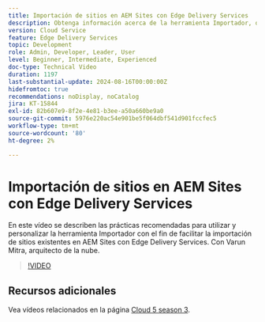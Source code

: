 ```yaml
---
title: Importación de sitios en AEM Sites con Edge Delivery Services
description: Obtenga información acerca de la herramienta Importador, que facilita la importación de sitios en AEM Sites con Edge Delivery Services.
version: Cloud Service
feature: Edge Delivery Services
topic: Development
role: Admin, Developer, Leader, User
level: Beginner, Intermediate, Experienced
doc-type: Technical Video
duration: 1197
last-substantial-update: 2024-08-16T00:00:00Z
hidefromtoc: true
recommendations: noDisplay, noCatalog
jira: KT-15844
exl-id: 82b607e9-8f2e-4e81-b3ee-a50a660be9a0
source-git-commit: 5976e220ac54e901be5f064dbf541d901fccfec5
workflow-type: tm+mt
source-wordcount: '80'
ht-degree: 2%

---
```


# Importación de sitios en AEM Sites con Edge Delivery Services

En este vídeo se describen las prácticas recomendadas para utilizar y personalizar la herramienta Importador con el fin de facilitar la importación de sitios existentes en AEM Sites con Edge Delivery Services. Con Varun Mitra, arquitecto de la nube.

>[!VIDEO](https://video.tv.adobe.com/v/3431603/?learn=on)

## Recursos adicionales

Vea vídeos relacionados en la página [Cloud 5 season 3](../cloud5-season-3.md).
